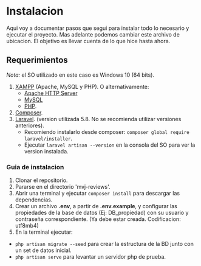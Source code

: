 # Instalacion

Aqui voy a documentar pasos que segui para instalar todo lo necesario y ejecutar el proyecto.
Mas adelante podemos cambiar este archivo de ubicacion. El objetivo es llevar cuenta de lo que hice hasta ahora.

## Requerimientos

*Nota:* el SO utilizado en este caso es Windows 10 (64 bits).

1. [XAMPP](https://www.apachefriends.org/es/index.html) (Apache, MySQL y PHP). O alternativamente:
   - [Apache HTTP Server](http://httpd.apache.org/)
   - [MySQL](https://www.mysql.com/)
   - [PHP](https://www.php.net/).
1. [Composer](https://getcomposer.org/).
1. [Laravel](https://laravel.com/). (version utilizada 5.8. No se recomienda utilizar versiones anteriores).
   - Recomiendo instalarlo desde composer: `composer global require laravel/installer`.
   - Ejecutar `laravel artisan --version` en la consola del SO para ver la version instalada.

### Guia de instalacion

1. Clonar el repositorio.
2. Pararse en el directorio 'mvj-reviews'.
3. Abrir una terminal y ejecutar `composer install` para descargar las dependencias.
4. Crear un archivo **.env**, a partir de **.env.example**, y configurar las propiedades de la base de datos (Ej: DB_propiedad) con su usuario y contraseña correspondiente. (Ya debe estar creada. Codificacion: utf8mb4)
5. En la terminal ejecutar:
  - `php artisan migrate --seed` para crear la estructura de la BD junto con un set de datos inicial.
  - `php artisan serve` para levantar un servidor php de prueba.
